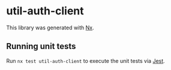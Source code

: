 # util-auth-client

This library was generated with [Nx](https://nx.dev).

## Running unit tests

Run `nx test util-auth-client` to execute the unit tests via [Jest](https://jestjs.io).
